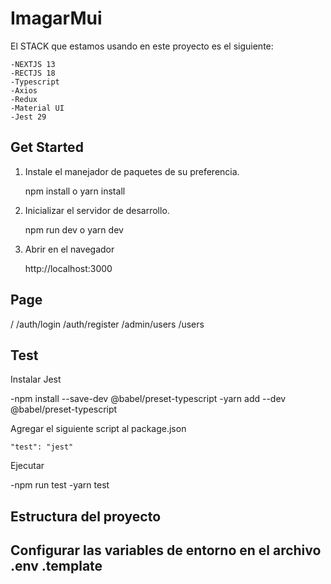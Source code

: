 # ImagarMui 

El STACK que estamos usando en este proyecto es el siguiente: 

	-NEXTJS 13
	-RECTJS 18
	-Typescript 
	-Axios 
	-Redux
	-Material UI 
	-Jest 29
	
## Get Started 

1. Instale el manejador de paquetes de su preferencia.

	npm install 
	 o 
	yarn install 


2. Inicializar el servidor de desarrollo.

	npm run dev 
	 o
	yarn dev 
	
3. Abrir en el navegador 

	http://localhost:3000

## Page

/
/auth/login 
/auth/register
/admin/users
/users
 

## Test 

 Instalar Jest

-npm install --save-dev @babel/preset-typescript
-yarn add --dev @babel/preset-typescript

Agregar el siguiente script al package.json 
	
  	"test": "jest"
 	
Ejecutar 

-npm run test 
-yarn test 
	


## Estructura del proyecto 


## Configurar las variables de entorno en el archivo .env .template 
